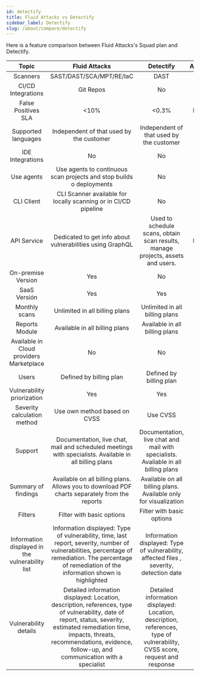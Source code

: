 ```yaml
---
id: detectify
title: Fluid Attacks vs Detectify
sidebar_label: Detectify
slug: /about/compare/detectify
---
```


Here is a feature comparison
between Fluid Attacks's Squad plan and Detectify.

|                    **Topic**                    |                                                                                                                        **Fluid Attacks**                                                                                                                       |                                                        **Detectify**                                                        | **Advantage** |
|:-----------------------------------------------:|:------------------------------------------------------------------------------------------------------------------------------------------------------------------------------------------------------------------------------------------------------:|:---------------------------------------------------------------------------------------------------------------------------:|:-------------:|
| Scanners                                        | SAST/DAST/SCA/MPT/RE/IaC                                                                                                                                                                                                                               | DAST                                                                                                                        | Fluid         |
| CI/CD Integrations                              | Git Repos                                                                                                                                                                                                                                              | No                                                                                                                          | Fluid         |
| False Positives SLA                             |                                                                                                                                                                                                                                                   <10% | <0.3%                                                                                                                       | Detectify     |
| Supported languages                             | Independent of that used by the customer                                                                                                                                                                                                               | Independent of that used by the customer                                                                                    | Similar       |
| IDE Integrations                                | No                                                                                                                                                                                                                                                     | No                                                                                                                          | Similar       |
| Use agents                                      | Use agents to continuous scan projects and stop builds o deployments                                                                                                                                                                                   | No                                                                                                                          | Fluid         |
| CLI Client                                      | CLI Scanner available for locally scanning or in CI/CD pipeline                                                                                                                                                                                        | No                                                                                                                          | Fluid         |
| API Service                                     | Dedicated to get info about vulnerabilities using GraphQL                                                                                                                                                                                              | Used to schedule scans, obtain scan results, manage projects,  assets and users.                                            | Detectify     |
| On-premise Version                              | Yes                                                                                                                                                                                                                                                    | No                                                                                                                          | Fluid         |
| SaaS Versión                                    | Yes                                                                                                                                                                                                                                                    | Yes                                                                                                                         | Similar       |
| Monthly scans                                   | Unlimited in all billing plans                                                                                                                                                                                                                         | Unlimited in all billing plans                                                                                              | Similar       |
| Reports Module                                  | Available in all billing plans                                                                                                                                                                                                                         | Available in all billing plans                                                                                              | Similar       |
| Available in Cloud providers Marketplace        | No                                                                                                                                                                                                                                                     | No                                                                                                                          | Similar       |
| Users                                           | Defined by billing plan                                                                                                                                                                                                                                | Defined by billing plan                                                                                                     | Similar       |
| Vulnerability priorization                      | Yes                                                                                                                                                                                                                                                    | Yes                                                                                                                         | Similar       |
| Severity calculation method                     | Use own method based on CVSS                                                                                                                                                                                                                           | Use CVSS                                                                                                                    | Fluid         |
| Support                                         | Documentation, live chat, mail and scheduled meetings with specialists.  Available in all billing plans                                                                                                                                                | Documentation, live chat and mail with specialists. Available  in all billing plans                                         | Fluid         |
| Summary of findings                             | Available on all billing plans. Allows you to download PDF charts  separately from the reports                                                                                                                                                         | Available on all billing plans. Available only for visualization                                                            | Fluid         |
| Filters                                         | Filter with basic options                                                                                                                                                                                                                              | Filter with basic options                                                                                                   | Similar       |
| Information displayed in the vulnerability list | Information displayed: Type of vulnerability, time, last report,  severity, number of vulnerabilities, percentage of remediation.  The percentage of remediation of the information shown is highlighted                                               | Information displayed: Type of vulnerability, affected files ,  severity, detection date                                    | Fluid         |
| Vulnerability details                           | Detailed information displayed: Location, description, references,  type of vulnerability, date of report, status, severity, estimated  remediation time, impacts, threats, recommendations, evidence,  follow-up, and communication with a specialist | Detailed information displayed: Location, description,  references, type of vulnerability, CVSS score, request and response | Fluid         |
